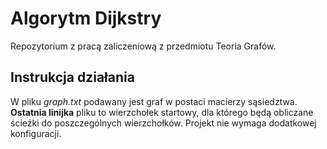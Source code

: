 # Algorytm Dijkstry 
Repozytorium z pracą zaliczeniową z przedmiotu Teoria Grafów.
## Instrukcja działania 
W pliku *graph.txt* podawany jest graf w postaci macierzy sąsiedztwa. **Ostatnia linijka** pliku to wierzchołek startowy, dla którego będą obliczane ścieżki do poszczególnych wierzchołków. Projekt nie wymaga dodatkowej konfiguracji.
